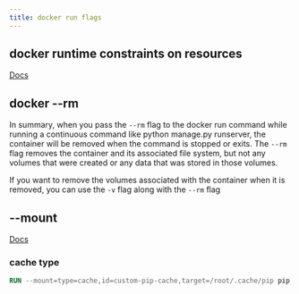 ```yaml
---
title: docker run flags
---
```


## docker runtime constraints on resources

[Docs](https://docs.docker.com/engine/reference/run/#runtime-constraints-on-resources)

## docker --rm

In summary, when you pass the `--rm` flag to the docker run command while running a continuous command like python manage.py runserver, the container will be removed when the command is stopped or exits. The `--rm` flag removes the container and its associated file system, but not any volumes that were created or any data that was stored in those volumes.

If you want to remove the volumes associated with the container when it is removed, you can use the `-v` flag along with the `--rm` flag

## --mount

[Docs](https://docs.docker.com/reference/dockerfile/#run---mount)

### cache type

```dockerfile
RUN --mount=type=cache,id=custom-pip-cache,target=/root/.cache/pip pip install -r req.txt
```
